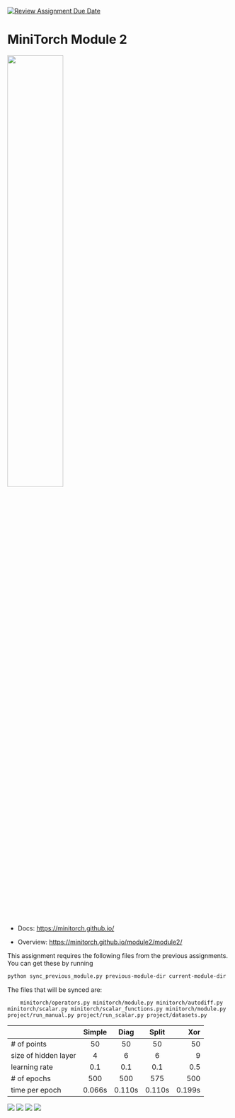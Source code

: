 [![Review Assignment Due Date](https://classroom.github.com/assets/deadline-readme-button-22041afd0340ce965d47ae6ef1cefeee28c7c493a6346c4f15d667ab976d596c.svg)](https://classroom.github.com/a/YFgwt0yY)
# MiniTorch Module 2

<img src="https://minitorch.github.io/minitorch.svg" width="50%">


* Docs: https://minitorch.github.io/

* Overview: https://minitorch.github.io/module2/module2/

This assignment requires the following files from the previous assignments. You can get these by running

```bash
python sync_previous_module.py previous-module-dir current-module-dir
```

The files that will be synced are:

        minitorch/operators.py minitorch/module.py minitorch/autodiff.py minitorch/scalar.py minitorch/scalar_functions.py minitorch/module.py project/run_manual.py project/run_scalar.py project/datasets.py


|        | Simple |  Diag  | Split | Xor |
|:-------|:------:|:------:|:-----:|----:|
| # of points | 50 | 50 | 50 | 50 |
| size of hidden layer | 4 | 6 | 6 | 9 |
| learning rate | 0.1 | 0.1 | 0.1 | 0.5 |
| # of epochs | 500 | 500 | 575 | 500 |
| time per epoch | 0.066s | 0.110s | 0.110s | 0.199s

<img src="fig/1simple.png">
<img src='fig/2diag.png'>
<img src='fig/3split.png'>
<img src='fig/4xor.png'>